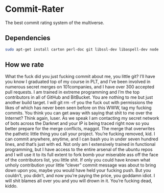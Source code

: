 # Commit-Rater

The best commit rating system of the multiverse.

## Dependencies
``` Bash
sudo apt-get install carton perl-doc git libssl-dev libaspell-dev node node-legacy npm
```

## How we rate
What the fuck did you just fucking commit about me, you little git? I’ll have you know I graduated top of my course in PLT, and I’ve been involved in numerous secret merges on 101companies, and I have over 300 accepted pull requests. I am trained in extreme programming and I’m the top contributors in all of GitHub and BitBucket. You are nothing to me but just another build target. I will git rm -rf you the fuck out with permissions the likes of which has never been seen before on this WWW, tag my fucking commits. You think you can get away with saying that shit to me over the Internet? Think again, luser. As we speak I am contacting my secret network of bots across the Darknet and your IP is being traced right now so you better prepare for the merge conflicts, maggot. The merge that overwrites the pathetic little thing you call your project. You’re fucking removed, kid. I can commit anywhere, anytime, and I can bash you in under seven hundred lines, and that’s just with ed. Not only am I extensively trained in functional programming, but I have access to the entire arsenal of the ubuntu repos and I will use it to its full extent to fork bomb your miserable ass off the face of the contributors list, you little shit. If only you could have known what unholy contribution your little “clever” commit message was about to bring down upon you, maybe you would have held your fucking push. But you couldn’t, you didn’t, and now you’re paying the price, you goddamn idiot. I will shit blames all over you and you will drown in it. You’re fucking dead, kiddo.
